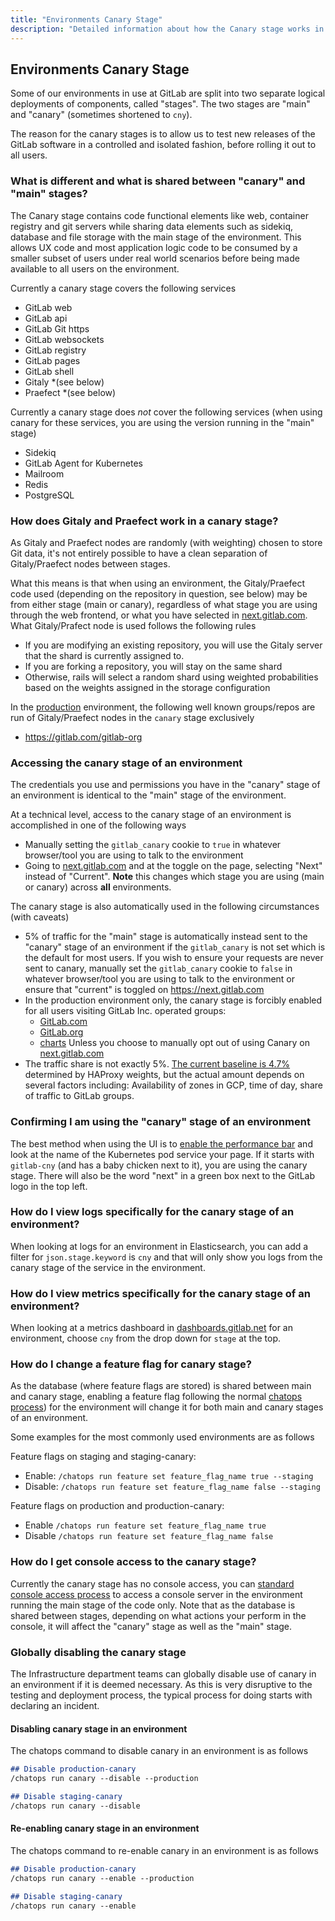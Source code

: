 ```yaml
---
title: "Environments Canary Stage"
description: "Detailed information about how the Canary stage works in our Environments"
---
```


## Environments Canary Stage

Some of our environments in use at GitLab are split into two separate logical
deployments of components, called "stages". The two stages are "main" and "canary"
(sometimes shortened to `cny`).

The reason for the canary stages is to allow us to test new releases of the GitLab
software in a controlled and isolated fashion, before rolling it out to all users.

### What is different and what is shared between "canary" and "main" stages?

The Canary stage contains code functional elements like web, container registry
and git servers while sharing data elements such as sidekiq, database and file
storage with the main stage of the environment. This allows UX code and most
application logic code to be consumed by a smaller subset of users under real
world scenarios before being made available to all users on the environment.

Currently a canary stage covers the following services

* GitLab web
* GitLab api
* GitLab Git https
* GitLab websockets
* GitLab registry
* GitLab pages
* GitLab shell
* Gitaly *(see below)
* Praefect *(see below)

Currently a canary stage does *not* cover the following services (when using
canary for these services, you are using the version running in the "main" stage)

* Sidekiq
* GitLab Agent for Kubernetes
* Mailroom
* Redis
* PostgreSQL

### How does Gitaly and Praefect work in a canary stage?

As Gitaly and Praefect nodes are randomly (with weighting) chosen to store Git
data, it's not entirely possible to have a clean separation of Gitaly/Praefect
nodes between stages.

What this means is that when using an environment, the Gitaly/Praefect code used
(depending on the repository in question, see below) may be from either stage (main or canary),
regardless of what stage you are using through the web frontend, or what you have
selected in [next.gitlab.com](https://next.gitlab.com). What Gitaly/Prafect node
is used follows the following rules

* If you are modifying an existing repository, you will use the Gitaly server that the shard is currently assigned to.
* If you are forking a repository, you will stay on the same shard
* Otherwise, rails will select a random shard using weighted probabilities based on the weights assigned in the storage configuration

In the [production](/handbook/engineering/infrastructure/environments/#production) environment, the following well known groups/repos are run of
Gitaly/Praefect nodes in the `canary` stage exclusively

* https://gitlab.com/gitlab-org

### Accessing the canary stage of an environment

The credentials you use and permissions you have in the "canary" stage of an
environment is identical to the "main" stage of the environment.

At a technical level, access to the canary stage of an environment is accomplished
in one of the following ways

* Manually setting the `gitlab_canary` cookie to `true` in whatever browser/tool
you are using to talk to the environment
* Going to [next.gitlab.com](https://next.gitlab.com) and at the toggle on the
page, selecting "Next" instead of "Current". **Note** this changes which stage
you are using (main or canary) across **all** environments.

The canary stage is also automatically used in the following circumstances (with caveats)

* 5% of traffic for the "main" stage is automatically instead sent to the "canary"
stage of an environment if the `gitlab_canary` is not set which is the default for most users. If you wish to ensure your requests are never sent to
canary, manually set the `gitlab_canary` cookie to `false` in whatever
browser/tool you are using to talk to the environment or ensure that "current" is toggled on https://next.gitlab.com
* In the production environment only, the canary stage is forcibly enabled for all users visiting GitLab Inc. operated groups:
  * [GitLab.com](https://gitlab.com/gitlab-com)
  * [GitLab.org](https://gitlab.com/gitlab-org)
  * [charts](https://gitlab.com/charts)
  Unless you choose to manually opt out of using Canary on [next.gitlab.com](https://next.gitlab.com)
* The traffic share is not exactly 5%. [The current baseline is 4.7%](https://gitlab.com/gitlab-com/gl-infra/scalability/-/issues/1745) determined by HAProxy weights,
  but the actual amount depends on several factors including: Availability of zones in GCP,
  time of day, share of traffic to GitLab groups.

### Confirming I am using the "canary" stage of an environment

The best method when using the UI is to [enable the performance bar](https://docs.gitlab.com/ee/administration/monitoring/performance/performance_bar.html)
and look at the name of the Kubernetes pod service your page. If it starts
with `gitlab-cny` (and has a baby chicken next to it), you are using the canary
stage. There will also be the word "next" in a green box next to the GitLab logo
in the top left.

### How do I view logs specifically for the canary stage of an environment?

When looking at logs for an environment in Elasticsearch, you can add a filter
for `json.stage.keyword` is `cny` and that will only show you logs from the
canary stage of the service in the environment.

### How do I view metrics specifically for the canary stage of an environment?

When looking at a metrics dashboard in [dashboards.gitlab.net](https://dashboards.gitlab.net)
for an environment, choose `cny` from the drop down for `stage` at the top.

### How do I change a feature flag for canary stage?

As the database (where feature flags are stored) is shared between main and
canary stage, enabling a feature flag following the normal [chatops process](/handbook/support/workflows/chatops/#feature-flags))
for the environment will change it for both main and canary stages of an environment.

Some examples for the most commonly used environments are as follows

Feature flags on staging and staging-canary:

* Enable:  `/chatops run feature set feature_flag_name true --staging`
* Disable: `/chatops run feature set feature_flag_name false --staging`

Feature flags on production and production-canary:

* Enable `/chatops run feature set feature_flag_name true`
* Disable `/chatops run feature set feature_flag_name false`

### How do I get console access to the canary stage?

Currently the canary stage has no console access, you can [standard console access process](https://gitlab.com/gitlab-com/runbooks/-/blob/master/docs/teleport/Connect_to_Rails_Console_via_Teleport.md)
to access a console server in the environment running the main stage of the code
only. Note that as the database is shared between stages, depending on what
actions your perform in the console, it will affect the "canary" stage as well
as the "main" stage.

### Globally disabling the canary stage

The Infrastructure department teams can globally disable use of canary
in an environment if it is deemed necessary. As this is very disruptive to the testing
and deployment process, the typical process for doing starts with declaring
an incident.

#### Disabling canary stage in an environment

The chatops command to disable canary in an environment is as follows

```markdown
## Disable production-canary
/chatops run canary --disable --production

## Disable staging-canary
/chatops run canary --disable
```

#### Re-enabling canary stage in an environment

The chatops command to re-enable canary in an environment is as follows

```markdown
## Disable production-canary
/chatops run canary --enable --production

## Disable staging-canary
/chatops run canary --enable
```
